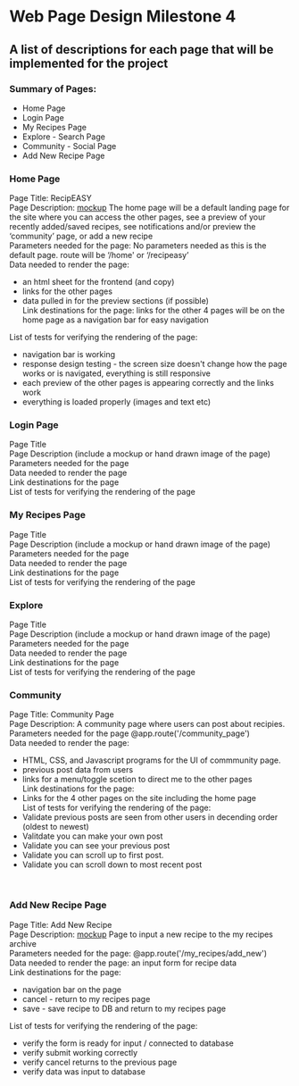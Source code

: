 # Web Page Design Milestone 4
## A list of descriptions for each page that will be implemented for the project

### Summary of Pages:
* Home Page
* Login Page
* My Recipes Page
* Explore - Search Page
* Community - Social Page
* Add New Recipe Page

### Home Page
Page Title: RecipEASY</br>
Page Description: [mockup](web_page_designs/RecipEASY_Home.pdf) The home page will be a default landing page for the site where you can access the other pages, see a preview of your recently added/saved recipes, see notifications and/or preview the ‘community’ page, or add a new recipe</br>
Parameters needed for the page: No parameters needed as this is the default page. route will be ‘/home' or ‘/recipeasy’</br>
Data needed to render the page: 
* an html sheet for the frontend (and copy)
* links for the other pages
* data pulled in for the preview sections (if possible)</br>
Link destinations for the page: links for the other 4 pages will be on the home page as a navigation bar for easy navigation</br>

List of tests for verifying the rendering of the page:</br>
* navigation bar is working
* response design testing - the screen size doesn't change how the page works or is navigated, everything is still responsive
* each preview of the other pages is appearing correctly and the links work
* everything is loaded properly (images and text etc)

### Login Page
Page Title</br>
Page Description (include a mockup or hand drawn image of the page)</br>
Parameters needed for the page</br>
Data needed to render the page</br>
Link destinations for the page</br>
List of tests for verifying the rendering of the page</br>

### My Recipes Page
Page Title</br>
Page Description (include a mockup or hand drawn image of the page)</br>
Parameters needed for the page</br>
Data needed to render the page</br>
Link destinations for the page</br>
List of tests for verifying the rendering of the page</br>

### Explore
Page Title</br>
Page Description (include a mockup or hand drawn image of the page)</br>
Parameters needed for the page</br>
Data needed to render the page</br>
Link destinations for the page</br>
List of tests for verifying the rendering of the page</br>

### Community
Page Title: Community Page</br>
Page Description: A community page where users can post about recipies.</br>
Parameters needed for the page @app.route('/community_page')</br>
Data needed to render the page:
* HTML, CSS, and Javascript programs for the UI of commmunity page.
* previous post data from users 
* links for a menu/toggle scetion to direct me to the other pages </br>
Link destinations for the page:</br>
* Links for the 4 other pages on the site including the home page</br>
List of tests for verifying the rendering of the page:</br>
* Validate previous posts are seen from other users in decending order (oldest to newest)
* Valitdate you can make your own post
* Validate you can see your previous post
* Validate you can scroll up to first post.
* Validate you can scroll down to most recent post
</br>

### Add New Recipe Page
Page Title: Add New Recipe</br>
Page Description: [mockup](web_page_designs/RecipEASY_addNew.pdf) Page to input a new recipe to the my recipes archive</br>
Parameters needed for the page: @app.route('/my_recipes/add_new')</br>
Data needed to render the page: an input form for recipe data</br>
Link destinations for the page:
* navigation bar on the page
* cancel - return to my recipes page
* save - save recipe to DB and return to my recipes page</br>

List of tests for verifying the rendering of the page:
* verify the form is ready for input / connected to database
* verify submit working correctly
* verify cancel returns to the previous page
* verify data was input to database</br>
